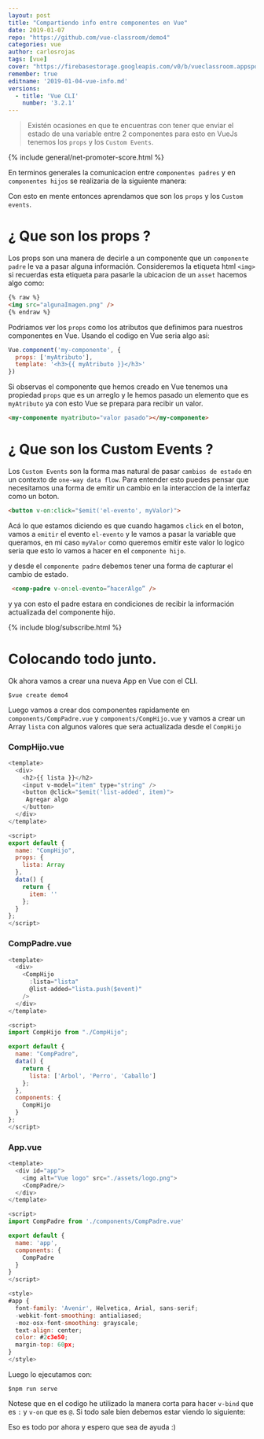 ```yaml
---
layout: post
title: "Compartiendo info entre componentes en Vue"
date: 2019-01-07
repo: "https://github.com/vue-classroom/demo4"
categories: vue
author: carlosrojas
tags: [vue]
cover: "https://firebasestorage.googleapis.com/v0/b/vueclassroom.appspot.com/o/2018-12-22-vue-router%2Fcover.png?alt=media&token=7c810142-f28d-44c6-9305-83e5b89a2bf0"
remember: true
editname: '2019-01-04-vue-info.md'
versions:
  - title: 'Vue CLI'
    number: '3.2.1'
---
```


> Existén ocasiones en que te encuentras con tener que enviar el estado de una variable entre 2 componentes para esto en VueJs tenemos los  `props` y los `Custom Events`.
<amp-img width="810" height="450" layout="responsive" src="https://firebasestorage.googleapis.com/v0/b/vueclassroom.appspot.com/o/2018-12-22-vue-router%2Fcover.png?alt=media&token=7c810142-f28d-44c6-9305-83e5b89a2bf0"></amp-img>

{% include general/net-promoter-score.html %}

En terminos generales la comunicacion entre `componentes padres` y en `componentes hijos` se realizaria de la siguiente manera:

<amp-img width="1000" height="566" layout="responsive" src="https://firebasestorage.googleapis.com/v0/b/vueclassroom.appspot.com/o/2019-01-04-vue-info%2F1_Nu1Jkw1hrFoKC5bUP-5TTA.png?alt=media&token=2696bee4-4161-4f23-9756-d8aea805808c"></amp-img>

Con esto en mente entonces aprendamos que son los `props` y los  `Custom events`.

# ¿ Que son los props ?

Los props son una manera de decirle a un componente que un `componente padre` le va a pasar alguna información. Consideremos la etiqueta html `<img>` si recuerdas esta etiqueta para pasarle la ubicacion de un `asset` hacemos algo como:

```html
{% raw %}
<img src="algunaImagen.png" />
{% endraw %}
```

Podriamos ver los `props` como los atributos que definimos para nuestros componentes en Vue. Usando el codigo en Vue seria algo asi:

```js
Vue.component('my-componente', {
  props: ['myAtributo'],
  template: '<h3>{{ myAtributo }}</h3>'
})
```

Si observas el componente que hemos creado en Vue tenemos una propiedad `props` que es un arreglo y le hemos pasado un elemento que es  `myAtributo` ya con esto Vue se prepara para recibir un valor.

```html
<my-componente myatributo="valor pasado"></my-componente>
```

# ¿ Que son los Custom Events ?

Los `Custom Events` son la forma mas natural de pasar `cambios de estado` en un contexto de  `one-way data flow`. Para entender esto puedes pensar que necesitamos una forma de emitir un cambio en la interaccion de la interfaz como un boton.

```html
<button v-on:click="$emit('el-evento', myValor)">
```

Acá lo que estamos diciendo es que cuando hagamos `click` en el boton, vamos a `emitir` el evento `el-evento` y le vamos a pasar la variable que queramos, en mi caso `myValor` como queremos emitir este valor lo logico seria que esto lo vamos a hacer en el `componente hijo`.

y desde el `componente padre` debemos tener una forma de capturar el cambio de estado.

```html
 <comp-padre v-on:el-evento=”hacerAlgo” />
```

y ya con esto el padre estara en condiciones de recibir la información actualizada del componente hijo.

{% include blog/subscribe.html %}

# Colocando todo junto.

Ok ahora vamos a crear una nueva App en Vue con el CLI.

````
$vue create demo4
````

Luego vamos a crear dos componentes rapidamente en `components/CompPadre.vue` y `components/CompHijo.vue` y vamos a crear un Array `lista` con algunos valores que sera actualizada desde el `CompHijo`

<h3>CompHijo.vue</h3>

```js
<template>
  <div>
    <h2>{{ lista }}</h2>
    <input v-model="item" type="string" />
    <button @click="$emit('list-added', item)">
     Agregar algo
    </button>
  </div>
</template>

<script>
export default {
  name: "CompHijo",
  props: {
    lista: Array
  },
  data() {
    return {
      item: ''
    };
  }
};
</script>
```

<h3>CompPadre.vue</h3>

```js
<template>
  <div>
    <CompHijo
      :lista="lista"
      @list-added="lista.push($event)"
    />
  </div>
</template>

<script>
import CompHijo from "./CompHijo";

export default {
  name: "CompPadre",
  data() {
    return {
      lista: ['Arbol', 'Perro', 'Caballo']
    };
  },
  components: {
    CompHijo
  }
};
</script>
```

<h3>App.vue</h3>

```js
<template>
  <div id="app">
    <img alt="Vue logo" src="./assets/logo.png">
    <CompPadre/>
  </div>
</template>

<script>
import CompPadre from './components/CompPadre.vue'

export default {
  name: 'app',
  components: {
    CompPadre
  }
}
</script>

<style>
#app {
  font-family: 'Avenir', Helvetica, Arial, sans-serif;
  -webkit-font-smoothing: antialiased;
  -moz-osx-font-smoothing: grayscale;
  text-align: center;
  color: #2c3e50;
  margin-top: 60px;
}
</style>
```

Luego lo ejecutamos con:

````
$npm run serve
````

Notese que en el codigo he utilizado la manera corta para hacer `v-bind` que es `:` y `v-on` que es `@`. Si todo sale bien debemos estar viendo lo siguiente:

<amp-img width="640" height="300" layout="responsive" src="https://firebasestorage.googleapis.com/v0/b/vueclassroom.appspot.com/o/2019-01-04-vue-info%2Fdemoapp4.gif?alt=media&token=46e9e193-5e2b-4ed1-9eaf-a016dd37ec70"></amp-img>

Eso es todo por ahora y espero que sea de ayuda :)